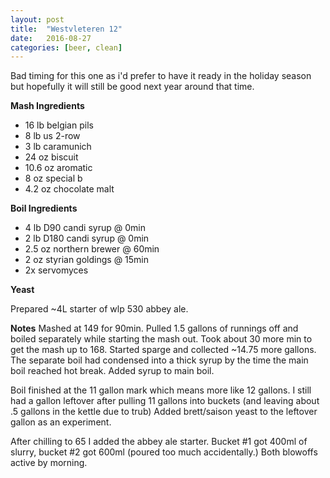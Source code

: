 ```yaml
---
layout: post
title:  "Westvleteren 12"
date:   2016-08-27
categories: [beer, clean]
---
```


Bad timing for this one as i'd prefer to have it ready in the holiday season but hopefully it will still be good next year around that time.

**Mash Ingredients**

* 16 lb belgian pils
* 8 lb us 2-row
* 3 lb caramunich
* 24 oz biscuit
* 10.6 oz aromatic
* 8 oz special b
* 4.2 oz chocolate malt

**Boil Ingredients**

* 4 lb D90 candi syrup @ 0min
* 2 lb D180 candi syrup @ 0min
* 2.5 oz northern brewer @ 60min
* 2 oz styrian goldings @ 15min
* 2x servomyces

**Yeast**

Prepared ~4L starter of wlp 530 abbey ale.

**Notes**
Mashed at 149 for 90min. Pulled 1.5 gallons of runnings off and boiled separately while starting the mash out. Took about 30 more min to get the mash up to 168. Started sparge and collected ~14.75 more gallons. The separate boil had condensed into a thick syrup by the time the main boil reached hot break. Added syrup to main boil. 

Boil finished at the 11 gallon mark which means more like 12 gallons. I still had a gallon leftover after pulling 11 gallons into buckets (and leaving about .5 gallons in the kettle due to trub)
Added brett/saison yeast to the leftover gallon as an experiment.

After chilling to 65 I added the abbey ale starter. Bucket #1 got 400ml of slurry, bucket #2 got 600ml (poured too much accidentally.) Both blowoffs active by morning.

